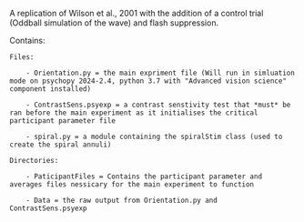A replication of Wilson et al., 2001 with the addition of a control trial (Oddball simulation of the wave) and flash suppression.

Contains:

    Files:
    
        - Orientation.py = the main expriment file (Will run in simluation mode on psychopy 2024-2.4, python 3.7 with "Advanced vision science" component installed)
        
        - ContrastSens.psyexp = a contrast senstivity test that *must* be ran before the main experiment as it initialises the critical participant parameter file
        
        - spiral.py = a module containing the spiralStim class (used to create the spiral annuli)
        
    Directories:
    
        - PaticipantFiles = Contains the participant parameter and averages files nessicary for the main experiment to function
        
        - Data = the raw output from Orientation.py and ContrastSens.psyexp
